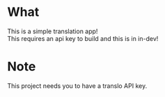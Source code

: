 # What
This is a simple translation app!		
This requires an api key to build and this is in in-dev!

# Note
This project needs you to have a translo API key.
